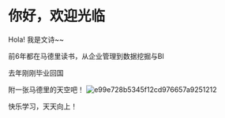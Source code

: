 # 你好，欢迎光临
Hola!  我是文诗~~

前6年都在马德里读书，从企业管理到数据挖掘与BI

去年刚刚毕业回国

附一张马德里的天空吧！
![e99e728b5345f12cd976657a9251212](https://user-images.githubusercontent.com/102307003/162172936-e0c446bd-fae4-4d21-945a-bca5d3f7d9d9.jpg)



快乐学习，天天向上！
